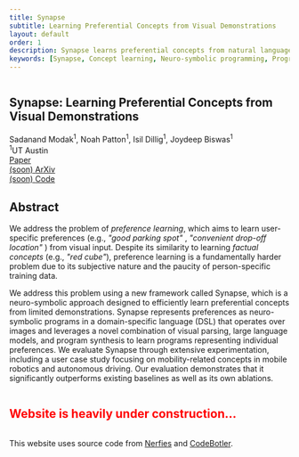 ```yaml
---
title: Synapse
subtitle: Learning Preferential Concepts from Visual Demonstrations
layout: default
order: 1
description: Synapse learns preferential concepts from natural language input and a few visual demonstrations.
keywords: [Synapse, Concept learning, Neuro-symbolic programming, Program Synthesis, Visual Reasoning]
---
```


<style>
@import url('https://fonts.googleapis.com/css2?family=Space+Grotesk:wght@500&display=swap');
.curly-font {
    font-family: 'Space Grotesk', cursive;
    color: orange;
}
</style>

<!-- Title, Authors and Buttons -->
<section class="hero">
  <div class="hero-body">
    <div class="container is-max-desktop">
      <div class="columns is-centered">
        <div class="column has-text-centered">
          <h1 class="title is-1 publication-title">
            Synapse: Learning Preferential Concepts from<br>
            Visual Demonstrations
          </h1>
          <div class="is-size-5 publication-authors">
            <span class="author-block">
              Sadanand Modak<sup>1</sup>, </span>
            <span class="author-block">
              Noah Patton<sup>1</sup>, </span>
            <span class="author-block">
              Isil Dillig<sup>1</sup>, </span>
            <span class="author-block">
              Joydeep Biswas<sup>1</sup></span>
          </div>
          <div class="is-size-5 publication-authors">
            <span class="author-block"><sup>1</sup>UT Austin</span>
          </div>
          <div class="publication-links">
            <!-- Paper PDF Link. -->
            <span class="link-block">
              <a href="https://amrl.cs.utexas.edu/synapse"
                class="external-link button is-normal is-rounded is-dark">
                <span class="icon">
                  <i class="fas fa-file-pdf"></i>
                </span>
                <span>Paper<br>
                (soon)</span>
              </a>
            </span>
            <!-- Paper arxiv Link. -->
            <span class="link-block">
              <a href="https://amrl.cs.utexas.edu/synapse"
                class="external-link button is-normal is-rounded is-dark">
                <span class="icon">
                  <i class="ai ai-arxiv"></i>
                </span>
                <span>ArXiv<br>
                (soon)</span>
              </a>
            </span>
            <!-- Code Link. -->
            <span class="link-block">
              <a href="https://github.com/sadanand1120/nspl"
                class="external-link button is-normal is-rounded is-dark">
                <span class="icon">
                  <i class="fab fa-github"></i>
                </span>
                <span>Code</span>
              </a>
            </span>
          </div>
        </div>
      </div>
    </div>
  </div>
</section>

<section class="section">
  <div class="container is-max-desktop">
    <!-- Abstract. -->
    <div class="columns is-centered has-text-centered">
      <div class="column is-four-fifths">
        <h2 class="title is-3">Abstract</h2>
        <div class="content has-text-justified">
          <p>
            We address the problem of <i>preference learning</i>, which aims to learn user-specific preferences
            (e.g., <i> "good parking spot" </i>, <i> "convenient drop-off location" </i>) from visual input. Despite
            its similarity to learning <i>factual concepts</i> (e.g., <i>"red cube"</i>), preference learning is a
            fundamentally harder problem due to its subjective nature and the paucity of person-specific training
            data.
          </p>
          <p>
            We address this problem using a
            new framework called <span class="dnerf">Synapse</span>, which is a neuro-symbolic approach designed to
            efficiently learn
            preferential concepts from limited demonstrations. <span class="dnerf">Synapse</span> represents
            preferences as neuro-symbolic
            programs in a domain-specific language (DSL) that operates over images and leverages a novel combination
            of visual parsing, large language models, and program synthesis to learn programs representing individual
            preferences. We evaluate <span class="dnerf">Synapse</span> through extensive experimentation, including a
            user case study focusing
            on mobility-related concepts in mobile robotics and autonomous driving. Our evaluation demonstrates that
            it significantly outperforms existing baselines as well as its own ablations.
          </p>
        </div>
      </div>
    </div>
    <!--/ Abstract. -->
  </div>
</section>

## <span style="color:red">Website is heavily under construction...</span>

<footer class="footer">
  <div class="container">
    <div class="content has-text-centered">
      <a class="icon-link" href="https://amrl.cs.utexas.edu/synapse">
        <i class="fas fa-file-pdf"></i>
      </a>
      <a class="icon-link" href="https://github.com/sadanand1120/nspl" class="external-link" disabled>
        <i class="fab fa-github"></i>
      </a>
    </div>
    <div class="columns is-centered">
      <div class="column is-8">
        <div class="content">
          <p>
            This website uses source code from <a href="https://github.com/nerfies/nerfies.github.io"><span
                class="dnerf">Nerfies</span></a> and <a href="https://github.com/ut-amrl/codebotler"><span
                  class="dnerf">CodeBotler</span></a>.
          </p>
        </div>
      </div>
    </div>
  </div>
</footer>
